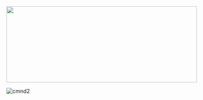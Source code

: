 <img src="https://user-images.githubusercontent.com/63602965/80791513-7a8fbf00-8baf-11ea-8d28-f82b150809ba.png" width="500" height="200">

![cmnd2](https://user-images.githubusercontent.com/63602965/80791513-7a8fbf00-8baf-11ea-8d28-f82b150809ba.png)
